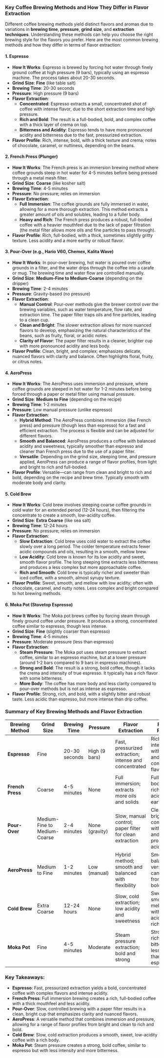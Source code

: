 ### Key Coffee Brewing Methods and How They Differ in Flavor Extraction

Different coffee brewing methods yield distinct flavors and aromas due to variations in **brewing time**, **pressure**, **grind size**, and **extraction techniques**. Understanding these methods can help you choose the right brewing style for the flavors you prefer. Here are the most common brewing methods and how they differ in terms of flavor extraction:

#### 1. **Espresso**
- **How It Works**: Espresso is brewed by forcing hot water through finely ground coffee at high pressure (9 bars), typically using an espresso machine. The process takes about 20-30 seconds.
- **Grind Size**: **Fine** (like table salt)
- **Brewing Time**: 20-30 seconds
- **Pressure**: High pressure (9 bars)
- **Flavor Extraction**:
  - **Concentrated**: Espresso extracts a small, concentrated shot of coffee with intense flavor, due to the short extraction time and high pressure.
  - **Rich and Bold**: The result is a full-bodied, bold, and complex coffee with a thick layer of crema on top.
  - **Bitterness and Acidity**: Espresso tends to have more pronounced acidity and bitterness due to the fast, pressurized extraction.
- **Flavor Profile**: Rich, intense, bold, with a thick texture and crema; notes of chocolate, caramel, or nuttiness, depending on the beans.

#### 2. **French Press (Plunger)**
- **How It Works**: The French press is an immersion brewing method where coffee grounds steep in hot water for 4-5 minutes before being pressed through a metal mesh filter.
- **Grind Size**: **Coarse** (like kosher salt)
- **Brewing Time**: 4-5 minutes
- **Pressure**: No pressure; relies on immersion
- **Flavor Extraction**:
  - **Full Immersion**: The coffee grounds are fully immersed in water, allowing for a more thorough extraction. This method extracts a greater amount of oils and solubles, leading to a fuller body.
  - **Heavy and Rich**: The French press produces a robust, full-bodied coffee with a heavier mouthfeel due to the lack of paper filtration (the metal filter allows more oils and fine particles to pass through).
- **Flavor Profile**: Rich, full-bodied, with a thick, sometimes slightly gritty texture. Less acidity and a more earthy or robust flavor.

#### 3. **Pour-Over (e.g., Hario V60, Chemex, Kalita Wave)**
- **How It Works**: In pour-over brewing, hot water is poured over coffee grounds in a filter, and the water drips through the coffee into a carafe or mug. The brewing time and water flow are controlled manually.
- **Grind Size**: **Medium-Fine to Medium-Coarse** (depending on the dripper)
- **Brewing Time**: 2-4 minutes
- **Pressure**: Gravity-based (no pressure)
- **Flavor Extraction**:
  - **Manual Control**: Pour-over methods give the brewer control over the brewing variables, such as water temperature, flow rate, and extraction time. The paper filter traps oils and fine particles, leading to a clean cup.
  - **Clean and Bright**: The slower extraction allows for more nuanced flavors to develop, emphasizing the natural characteristics of the beans, such as fruity, floral, or acidic notes.
  - **Clarity of Flavor**: The paper filter results in a cleaner, brighter cup with more pronounced acidity and less body.
- **Flavor Profile**: Clean, bright, and complex; emphasizes delicate, nuanced flavors with clarity and balance. Often highlights floral, fruity, or citrus notes.

#### 4. **AeroPress**
- **How It Works**: The AeroPress uses immersion and pressure, where coffee grounds are steeped in hot water for 1-2 minutes before being forced through a paper or metal filter using manual pressure.
- **Grind Size**: **Medium to Fine** (depending on the recipe)
- **Brewing Time**: 1-2 minutes
- **Pressure**: Low manual pressure (unlike espresso)
- **Flavor Extraction**:
  - **Hybrid Method**: The AeroPress combines immersion (like French press) and pressure (though less than espresso) for a fast and efficient extraction. The process is flexible and can be adjusted for different flavors.
  - **Smooth and Balanced**: AeroPress produces a coffee with balanced acidity and sweetness, typically smoother than espresso and cleaner than French press due to the use of a paper filter.
  - **Versatile**: Depending on the grind size, steeping time, and pressure applied, AeroPress can produce a range of flavor profiles, from light and bright to rich and full-bodied.
- **Flavor Profile**: Versatile—can range from clean and bright to rich and bold, depending on the recipe and brew time. Typically smooth with moderate body and clarity.

#### 5. **Cold Brew**
- **How It Works**: Cold brew involves steeping coarse coffee grounds in cold water for an extended period (12-24 hours), then filtering the concentrate to create a smooth, low-acidity coffee.
- **Grind Size**: **Extra Coarse** (like sea salt)
- **Brewing Time**: 12-24 hours
- **Pressure**: No pressure; relies on immersion
- **Flavor Extraction**:
  - **Slow Extraction**: Cold brew uses cold water to extract the coffee slowly over a long period. The colder temperature extracts fewer acidic compounds and oils, resulting in a smooth, mellow brew.
  - **Low Acidity**: Cold brew is known for its low acidity and sweet, smooth flavor profile. The long steeping time extracts less bitterness and produces a less complex but more approachable coffee.
  - **Rich and Smooth**: Cold brew is typically richer and sweeter than iced coffee, with a smooth, almost syrupy texture.
- **Flavor Profile**: Sweet, smooth, and mellow with low acidity; often with chocolate, caramel, and nutty notes. Less complex and bright compared to hot brewing methods.

#### 6. **Moka Pot (Stovetop Espresso)**
- **How It Works**: The Moka pot brews coffee by forcing steam through finely ground coffee under pressure. It produces a strong, concentrated coffee similar to espresso, though less intense.
- **Grind Size**: **Fine** (slightly coarser than espresso)
- **Brewing Time**: 4-5 minutes
- **Pressure**: Moderate pressure (less than espresso)
- **Flavor Extraction**:
  - **Steam Pressure**: The Moka pot uses steam pressure to extract coffee, similar to an espresso machine, but at a lower pressure (around 1-2 bars compared to 9 bars in espresso machines).
  - **Strong and Bold**: The result is a strong, bold coffee, though it lacks the crema and intensity of true espresso. It typically has a rich flavor with some bitterness.
  - **More Body**: The coffee has more body and less clarity compared to pour-over methods but is not as intense as espresso.
- **Flavor Profile**: Strong, rich, and bold, with a slightly bitter and robust taste. Less acidic than espresso, but more intense than drip coffee.

### Summary of Key Brewing Methods and Flavor Extraction

| **Brewing Method**  | **Grind Size**        | **Brewing Time**  | **Pressure**      | **Flavor Extraction**                                      | **Flavor Profile**                                           |
|---------------------|-----------------------|-------------------|-------------------|------------------------------------------------------------|-------------------------------------------------------------|
| **Espresso**        | Fine                  | 20-30 seconds     | High (9 bars)     | Fast, pressurized extraction; intense and concentrated      | Rich, bold, intense, with crema and complex flavors          |
| **French Press**    | Coarse                | 4-5 minutes       | None              | Full immersion; extracts more oils and solids               | Full-bodied, rich, less acidic, earthy                       |
| **Pour-Over**       | Medium-Fine to Medium-Coarse | 2-4 minutes | None (gravity)    | Slow, manual control; paper filter for clean extraction     | Clean, bright, complex, with clarity and pronounced acidity  |
| **AeroPress**       | Medium to Fine        | 1-2 minutes       | Low (manual)      | Hybrid method; smooth and balanced with flexibility         | Smooth, balanced, versatile; can range from light to bold    |
| **Cold Brew**       | Extra Coarse          | 12-24 hours       | None              | Slow, cold extraction; low acidity and sweetness            | Sweet, smooth, mellow, with low acidity and rich body        |
| **Moka Pot**        | Fine                  | 4-5 minutes       | Moderate          | Steam pressure extraction; bold and strong                  | Strong, rich, slightly bitter, but less intense than espresso|

### Key Takeaways:

- **Espresso**: Fast, pressurized extraction yields a bold, concentrated coffee with complex flavors and intense acidity.
- **French Press**: Full immersion brewing creates a rich, full-bodied coffee with a thick mouthfeel and less acidity.
- **Pour-Over**: Slow, controlled brewing with a paper filter results in a clean, bright cup that emphasizes clarity and nuanced flavors.
- **AeroPress**: A versatile method that combines immersion and pressure, allowing for a range of flavor profiles from bright and clean to rich and bold.
- **Cold Brew**: Slow, cold extraction produces a smooth, sweet, low-acidity coffee with a rich body.
- **Moka Pot**: Steam pressure creates a strong, bold coffee, similar to espresso but with less intensity and more bitterness.

